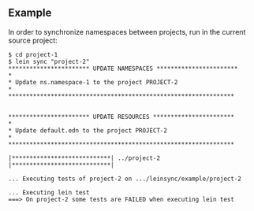 ## Example
In order to synchronize namespaces between projects, run in the current source project:

    $ cd project-1
    $ lein sync "project-2"
    *********************** UPDATE NAMESPACES ***********************
    *
    * Update ns.namespace-1 to the project PROJECT-2
    *
    ****************************************************************
    
    
    *********************** UPDATE RESOURCES ***********************
    *
    * Update default.edn to the project PROJECT-2
    *
    ****************************************************************
    
    |****************************| ../project-2 |****************************|
    
    ... Executing tests of project-2 on .../leinsync/example/project-2
    
    ... Executing lein test
    ===> On project-2 some tests are FAILED when executing lein test

